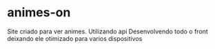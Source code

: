 # animes-on
Site criado para ver animes. Utilizando api
Desenvolvendo todo o front deixando ele otimizado para varios dispositivos
